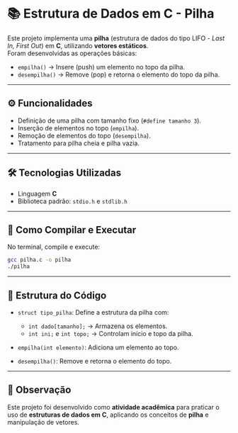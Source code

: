# 📚 Estrutura de Dados em C - Pilha

Este projeto implementa uma **pilha** (estrutura de dados do tipo LIFO - *Last In, First Out*) em **C**, utilizando **vetores estáticos**.  
Foram desenvolvidas as operações básicas:

- `empilha()` → Insere (push) um elemento no topo da pilha.  
- `desempilha()` → Remove (pop) e retorna o elemento do topo da pilha.  

---

## ⚙️ Funcionalidades
- Definição de uma pilha com tamanho fixo (`#define tamanho 3`).  
- Inserção de elementos no topo (`empilha`).  
- Remoção de elementos do topo (`desempilha`).  
- Tratamento para pilha cheia e pilha vazia.  

---

## 🛠️ Tecnologias Utilizadas
- Linguagem **C**  
- Biblioteca padrão: `stdio.h` e `stdlib.h`

---

## 📌 Como Compilar e Executar
No terminal, compile e execute:

```bash
gcc pilha.c -o pilha
./pilha
````

---

## 📖 Estrutura do Código

* `struct tipo_pilha`: Define a estrutura da pilha com:

  * `int dado[tamanho];` → Armazena os elementos.
  * `int ini;` e `int topo;` → Controlam início e topo da pilha.
* `empilha(int elemento)`: Adiciona um elemento ao topo.
* `desempilha()`: Remove e retorna o elemento do topo.

---

## 📌 Observação

Este projeto foi desenvolvido como **atividade acadêmica** para praticar o uso de **estruturas de dados em C**, aplicando os conceitos de **pilha** e manipulação de vetores.

